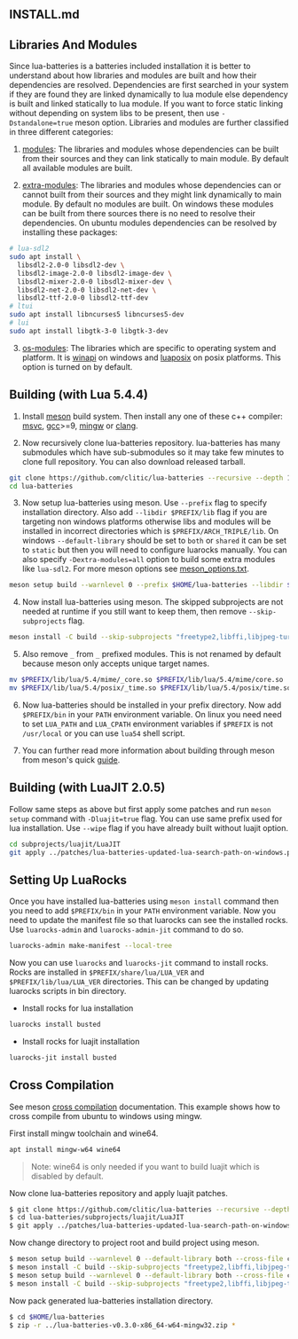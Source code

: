 ## INSTALL.md

## Libraries And Modules

Since lua-batteries is a batteries included installation it is better to understand about how libraries and modules are built and how their dependencies are resolved. Dependencies are first searched in your system if they are found they are linked dynamically to lua module else dependency is built and linked statically to lua module. If you want to force static linking without depending on system libs to be present, then use `-Dstandalone=true` meson option. Libraries and modules are further classified in three different categories:

1. [modules](https://github.com/clitic/lua-batteries/blob/main/meson_options.txt#L1-L30): The libraries and modules whose dependencies can be built from their sources and they can link statically to main module. By default all available modules are built.

2. [extra-modules](https://github.com/clitic/lua-batteries/blob/main/meson_options.txt#L32-L43): The libraries and modules whose dependencies can or cannot built from their sources and they might link dynamically to main module. By default no modules are built. On windows these modules can be built from there sources there is no need to resolve their dependencies. On ubuntu modules dependencies can be resolved by installing these packages:

```bash
# lua-sdl2
sudo apt install \
  libsdl2-2.0-0 libsdl2-dev \
  libsdl2-image-2.0-0 libsdl2-image-dev \
  libsdl2-mixer-2.0-0 libsdl2-mixer-dev \
  libsdl2-net-2.0-0 libsdl2-net-dev \
  libsdl2-ttf-2.0-0 libsdl2-ttf-dev
# ltui
sudo apt install libncurses5 libncurses5-dev
# lui
sudo apt install libgtk-3-0 libgtk-3-dev
```

3. [os-modules](https://github.com/clitic/lua-batteries/blob/main/meson_options.txt#L45-L50): The libraries which are specific to operating system and platform. It is [winapi](https://github.com/stevedonovan/winapi) on windows and [luaposix](https://github.com/luaposix/luaposix) on posix platforms. This option is turned on by default.

## Building (with Lua 5.4.4)

1. Install [meson](https://mesonbuild.com/SimpleStart.html) build system. Then install any one of these c++ compiler: [msvc](https://visualstudio.microsoft.com), [gcc](https://gcc.gnu.org)>=9, [mingw](https://www.mingw-w64.org/downloads) or [clang](https://github.com/llvm/llvm-project).

2. Now recursively clone lua-batteries repository. lua-batteries has many submodules which have sub-submodules so it may take few minutes to clone full repository. You can also download released tarball.

```bash
git clone https://github.com/clitic/lua-batteries --recursive --depth 1
cd lua-batteries
```

3. Now setup lua-batteries using meson. Use `--prefix` flag to specify installation directory. Also add `--libdir $PREFIX/lib` flag if you are targeting non windows platforms otherwise libs and modules will be installed in incorrect directories which is `$PREFIX/ARCH_TRIPLE/lib`. On windows `--default-library` should be set to `both` or `shared` it can be set to `static` but then you will need to configure luarocks manually. You can also specify `-Dextra-modules=all` option to build some extra modules like `lua-sdl2`. For more meson options see [meson_options.txt](https://github.com/clitic/lua-batteries/blob/main/meson_options.txt).

```bash
meson setup build --warnlevel 0 --prefix $HOME/lua-batteries --libdir $HOME/lua-batteries/lib
```

4. Now install lua-batteries using meson. The skipped subprojects are not needed at runtime if you still want to keep them, then remove `--skip-subprojects` flag.

```bash
meson install -C build --skip-subprojects "freetype2,libffi,libjpeg-turbo,libpng,libtiff,libui,libuv,libyaml,ogg,openssl,pcre2,sqlite3,vorbis,zlib"
```

5. Also remove `_` from `_` prefixed modules. This is not renamed by default because meson only accepts unique target names.

```bash
mv $PREFIX/lib/lua/5.4/mime/_core.so $PREFIX/lib/lua/5.4/mime/core.so
mv $PREFIX/lib/lua/5.4/posix/_time.so $PREFIX/lib/lua/5.4/posix/time.so
```

6. Now lua-batteries should be installed in your prefix directory. Now add `$PREFIX/bin` in your `PATH` environment variable. On linux you need need to set `LUA_PATH` and `LUA_CPATH` environment variables if `$PREFIX` is not `/usr/local` or you can use `lua54` shell script.

7. You can further read more information about building through meson from meson's quick [guide](https://mesonbuild.com/Quick-guide.html).

## Building (with LuaJIT 2.0.5)

Follow same steps as above but first apply some patches and run `meson setup` command with `-Dluajit=true` flag. You can use same prefix used for lua installation. Use `--wipe` flag if you have already built without luajit option.

```bash
cd subprojects/luajit/LuaJIT
git apply ../patches/lua-batteries-updated-lua-search-path-on-windows.patch
```

## Setting Up LuaRocks

Once you have installed lua-batteries using `meson install` command then you need to add `$PREFIX/bin` in your `PATH` environment variable. Now you need to update the manifest file so that luarocks can see the installed rocks.
Use `luarocks-admin` and `luarocks-admin-jit` command to do so.

```bash
luarocks-admin make-manifest --local-tree
```

Now you can use `luarocks` and `luarocks-jit` command to install rocks. Rocks are installed in `$PREFIX/share/lua/LUA_VER` and `$PREFIX/lib/lua/LUA_VER` directories. This can be changed by updating luarocks scripts in bin directory.

- Install rocks for lua installation

```bash
luarocks install busted
```

- Install rocks for luajit installation

```bash
luarocks-jit install busted
```

## Cross Compilation

See meson [cross compilation](https://mesonbuild.com/Cross-compilation.html) documentation. This example shows how to cross compile from ubuntu to windows using mingw.

First install mingw toolchain and wine64.

```bash
apt install mingw-w64 wine64
```

> Note: wine64 is only needed if you want to build luajit which is disabled by default.

Now clone lua-batteries repository and apply luajit patches.

```bash
$ git clone https://github.com/clitic/lua-batteries --recursive --depth 1
$ cd lua-batteries/subprojects/luajit/LuaJIT
$ git apply ../patches/lua-batteries-updated-lua-search-path-on-windows.patch
```

Now change directory to project root and build project using meson.

```bash
$ meson setup build --warnlevel 0 --default-library both --cross-file cross/x86_64-w64-mingw32.ini --prefix $HOME/lua-batteries -Dstandalone=true
$ meson install -C build --skip-subprojects "freetype2,libffi,libjpeg-turbo,libpng,libtiff,libui,libuv,libyaml,ogg,openssl,pcre2,sqlite3,vorbis,zlib"
$ meson setup build --warnlevel 0 --default-library both --cross-file cross/x86_64-w64-mingw32.ini --prefix $HOME/lua-batteries -Dstandalone=true -Dluajit=true --wipe
$ meson install -C build --skip-subprojects "freetype2,libffi,libjpeg-turbo,libpng,libtiff,libui,libuv,libyaml,ogg,openssl,pcre2,sqlite3,vorbis,zlib"
```

Now pack generated lua-batteries installation directory. 

```bash
$ cd $HOME/lua-batteries
$ zip -r ../lua-batteries-v0.3.0-x86_64-w64-mingw32.zip *
```
